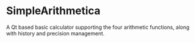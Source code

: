 SimpleArithmetica
=================

A Qt based basic calculator supporting the four arithmetic functions, along with history and precision management.

